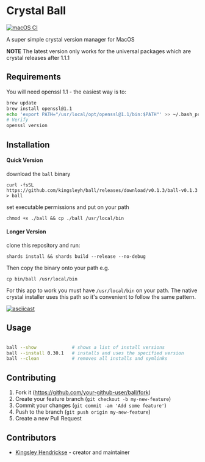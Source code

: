 # Crystal Ball

[![macOS CI](https://github.com/kingsleyh/ball/actions/workflows/macos-ci.yml/badge.svg)](https://github.com/kingsleyh/ball/actions/workflows/macos-ci.yml)

A super simple crystal version manager for MacOS

**NOTE** The latest version only works for the universal packages which are crystal releases after 1.1.1

## Requirements

You will need openssl 1.1 - the easiest way is to:

```bash
brew update
brew install openssl@1.1
echo 'export PATH="/usr/local/opt/openssl@1.1/bin:$PATH"' >> ~/.bash_profile
# Verify 
openssl version
```

## Installation

#### Quick Version

download the `ball` binary

`curl -fsSL https://github.com/kingsleyh/ball/releases/download/v0.1.3/ball-v0.1.3 > ball`

set executable permissions and put on your path

`chmod +x ./ball && cp ./ball /usr/local/bin`

#### Longer Version

clone this repository and run:

`shards install && shards build --release --no-debug`

Then copy the binary onto your path e.g.

`cp bin/ball /usr/local/bin`

For this app to work you must have `/usr/local/bin` on your path. The native crystal installer uses this path so it's convenient to follow the same pattern. 

[![asciicast](https://asciinema.org/a/277155.svg)](https://asciinema.org/a/277155)

## Usage

```bash

ball --show             # shows a list of install versions
ball --install 0.30.1   # installs and uses the specified version
ball --clean            # removes all installs and symlinks

```

## Contributing

1. Fork it (<https://github.com/your-github-user/ball/fork>)
2. Create your feature branch (`git checkout -b my-new-feature`)
3. Commit your changes (`git commit -am 'Add some feature'`)
4. Push to the branch (`git push origin my-new-feature`)
5. Create a new Pull Request

## Contributors

- [Kingsley Hendrickse](https://github.com/kingsleyh) - creator and maintainer
